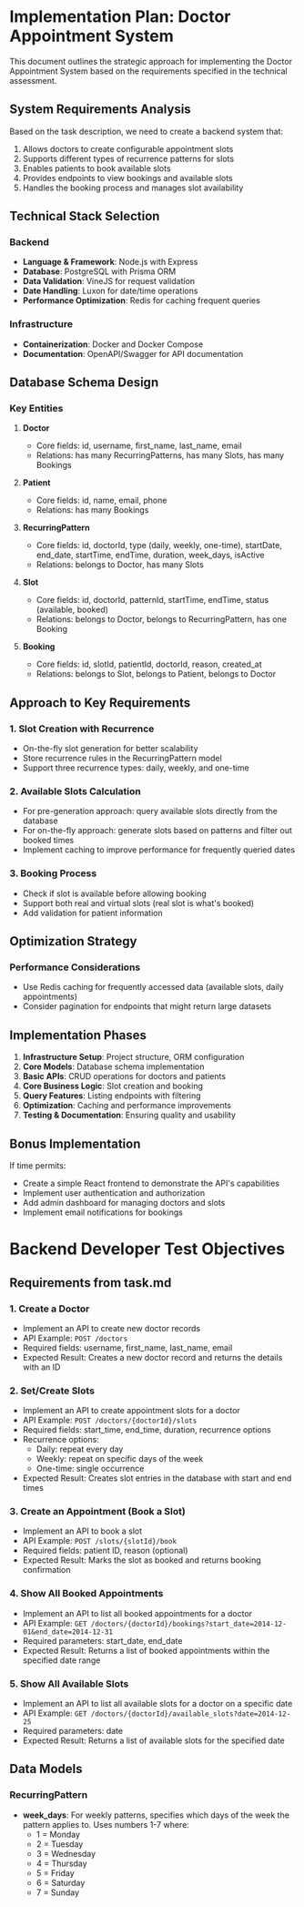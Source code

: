 # Implementation Plan: Doctor Appointment System

This document outlines the strategic approach for implementing the Doctor Appointment System based on the requirements specified in the technical assessment.

## System Requirements Analysis

Based on the task description, we need to create a backend system that:

1. Allows doctors to create configurable appointment slots
2. Supports different types of recurrence patterns for slots
3. Enables patients to book available slots
4. Provides endpoints to view bookings and available slots
5. Handles the booking process and manages slot availability

## Technical Stack Selection

### Backend

- **Language & Framework**: Node.js with Express
- **Database**: PostgreSQL with Prisma ORM
- **Data Validation**: VineJS for request validation
- **Date Handling**: Luxon for date/time operations
- **Performance Optimization**: Redis for caching frequent queries

### Infrastructure

- **Containerization**: Docker and Docker Compose
- **Documentation**: OpenAPI/Swagger for API documentation

## Database Schema Design

### Key Entities

1. **Doctor**

   - Core fields: id, username, first_name, last_name, email
   - Relations: has many RecurringPatterns, has many Slots, has many Bookings

2. **Patient**

   - Core fields: id, name, email, phone
   - Relations: has many Bookings

3. **RecurringPattern**

   - Core fields: id, doctorId, type (daily, weekly, one-time), startDate, end_date, startTime, endTime, duration, week_days, isActive
   - Relations: belongs to Doctor, has many Slots

4. **Slot**

   - Core fields: id, doctorId, patternId, startTime, endTime, status (available, booked)
   - Relations: belongs to Doctor, belongs to RecurringPattern, has one Booking

5. **Booking**
   - Core fields: id, slotId, patientId, doctorId, reason, created_at
   - Relations: belongs to Slot, belongs to Patient, belongs to Doctor

## Approach to Key Requirements

### 1. Slot Creation with Recurrence

- On-the-fly slot generation for better scalability
- Store recurrence rules in the RecurringPattern model
- Support three recurrence types: daily, weekly, and one-time

### 2. Available Slots Calculation

- For pre-generation approach: query available slots directly from the database
- For on-the-fly approach: generate slots based on patterns and filter out booked times
- Implement caching to improve performance for frequently queried dates

### 3. Booking Process

- Check if slot is available before allowing booking
- Support both real and virtual slots (real slot is what's booked)
- Add validation for patient information

## Optimization Strategy

### Performance Considerations

- Use Redis caching for frequently accessed data (available slots, daily appointments)
- Consider pagination for endpoints that might return large datasets

## Implementation Phases

1. **Infrastructure Setup**: Project structure, ORM configuration
2. **Core Models**: Database schema implementation
3. **Basic APIs**: CRUD operations for doctors and patients
4. **Core Business Logic**: Slot creation and booking
5. **Query Features**: Listing endpoints with filtering
6. **Optimization**: Caching and performance improvements
7. **Testing & Documentation**: Ensuring quality and usability

## Bonus Implementation

If time permits:

- Create a simple React frontend to demonstrate the API's capabilities
- Implement user authentication and authorization
- Add admin dashboard for managing doctors and slots
- Implement email notifications for bookings

# Backend Developer Test Objectives

## Requirements from task.md

### 1. Create a Doctor

- Implement an API to create new doctor records
- API Example: `POST /doctors`
- Required fields: username, first_name, last_name, email
- Expected Result: Creates a new doctor record and returns the details with an ID

### 2. Set/Create Slots

- Implement an API to create appointment slots for a doctor
- API Example: `POST /doctors/{doctorId}/slots`
- Required fields: start_time, end_time, duration, recurrence options
- Recurrence options:
  - Daily: repeat every day
  - Weekly: repeat on specific days of the week
  - One-time: single occurrence
- Expected Result: Creates slot entries in the database with start and end times

### 3. Create an Appointment (Book a Slot)

- Implement an API to book a slot
- API Example: `POST /slots/{slotId}/book`
- Required fields: patient ID, reason (optional)
- Expected Result: Marks the slot as booked and returns booking confirmation

### 4. Show All Booked Appointments

- Implement an API to list all booked appointments for a doctor
- API Example: `GET /doctors/{doctorId}/bookings?start_date=2014-12-01&end_date=2014-12-31`
- Required parameters: start_date, end_date
- Expected Result: Returns a list of booked appointments within the specified date range

### 5. Show All Available Slots

- Implement an API to list all available slots for a doctor on a specific date
- API Example: `GET /doctors/{doctorId}/available_slots?date=2014-12-25`
- Required parameters: date
- Expected Result: Returns a list of available slots for the specified date

## Data Models

### RecurringPattern
- **week_days**: For weekly patterns, specifies which days of the week the pattern applies to. Uses numbers 1-7 where:
  - 1 = Monday
  - 2 = Tuesday
  - 3 = Wednesday
  - 4 = Thursday
  - 5 = Friday
  - 6 = Saturday
  - 7 = Sunday